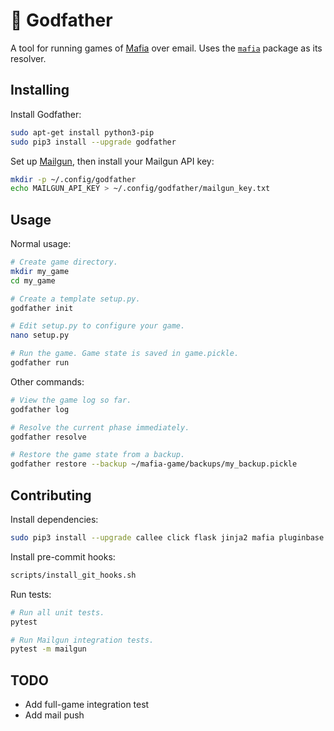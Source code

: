 # 🐴 Godfather

A tool for running games of [Mafia](http://wiki.mafiascum.net) over email. Uses the [`mafia`](https://github.com/calder/) package as its resolver.


## Installing

Install Godfather:
```sh
sudo apt-get install python3-pip
sudo pip3 install --upgrade godfather
```

Set up [Mailgun](https://www.mailgun.com), then install your Mailgun API key:
```sh
mkdir -p ~/.config/godfather
echo MAILGUN_API_KEY > ~/.config/godfather/mailgun_key.txt
```


## Usage

Normal usage:
```sh
# Create game directory.
mkdir my_game
cd my_game

# Create a template setup.py.
godfather init

# Edit setup.py to configure your game.
nano setup.py

# Run the game. Game state is saved in game.pickle.
godfather run
```

Other commands:
```sh
# View the game log so far.
godfather log

# Resolve the current phase immediately.
godfather resolve

# Restore the game state from a backup.
godfather restore --backup ~/mafia-game/backups/my_backup.pickle
```


## Contributing

Install dependencies:
```sh
sudo pip3 install --upgrade callee click flask jinja2 mafia pluginbase pytest pytz requests termcolor
```

Install pre-commit hooks:
```sh
scripts/install_git_hooks.sh
```

Run tests:
```sh
# Run all unit tests.
pytest

# Run Mailgun integration tests.
pytest -m mailgun
```


## TODO

- Add full-game integration test
- Add mail push
